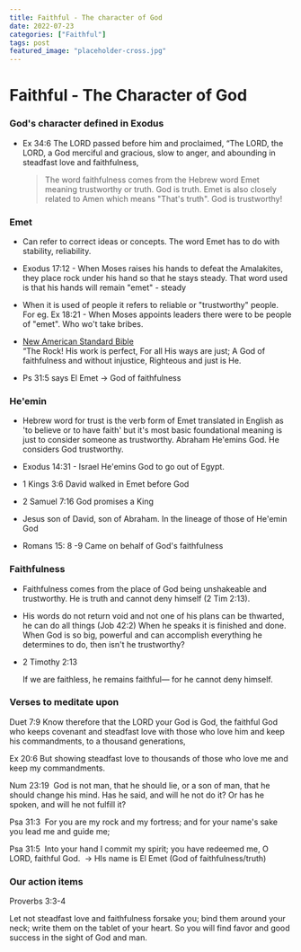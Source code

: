 ```yaml
---
title: Faithful - The character of God
date: 2022-07-23
categories: ["Faithful"]
tags: post
featured_image: "placeholder-cross.jpg"
---
```


# Faithful - The Character of God

### God's character defined in Exodus

- Ex 34:6 The LORD passed before him and proclaimed, “The LORD, the LORD, a God merciful and gracious, slow to anger, and abounding in steadfast love and faithfulness,
  
  > The word faithfulness comes from the Hebrew word Emet meaning trustworthy or truth. God is truth. Emet is also closely related to Amen which means "That's truth". God is trustworthy!

### Emet

- Can refer to correct ideas or concepts. The word Emet has to do with stability, reliability.

- Exodus 17:12 - When Moses raises his hands to defeat the Amalakites, they place rock under his hand so that he stays steady. That word used is that his hands will remain "emet" - steady

- When it is used of people it refers to reliable or "trustworthy" people. For eg. Ex 18:21 - When Moses appoints leaders there were to be people of "emet". Who wo't take bribes.

- [New American Standard Bible](https://biblehub.com/nasb_/deuteronomy/32.htm)  
  “The Rock! His work is perfect, For all His ways are just; A God of faithfulness and without injustice, Righteous and just is He.

- Ps 31:5 says El Emet -> God of faithfulness

### He'emin

- Hebrew word for trust is the verb form of Emet translated in English as 'to believe or to have faith' but it's most basic foundational meaning is just to consider someone as trustworthy. Abraham He'emins God. He considers God trustworthy. 

- Exodus 14:31 - Israel He'emins God to go out of Egypt. 

- 1 Kings 3:6 David walked in Emet before God

- 2 Samuel 7:16 God promises a King

- Jesus son of David, son of Abraham. In the lineage of those of He'emin God

- Romans 15: 8 -9 Came on behalf of God's faithfulness

### Faithfulness

- Faithfulness comes from the place of God being unshakeable and trustworthy. He is truth and cannot deny himself (2 Tim 2:13).

- His words do not return void and not one of his plans can be thwarted, he can do all things (Job 42:2) When he speaks it is finished and done. When God is so big, powerful and can accomplish everything he determines to do, then isn't he trustworthy?

- 2 Timothy 2:13
  
  If we are faithless, he remains faithful— for he cannot deny himself.

### Verses to meditate upon

Duet 7:9 Know therefore that the LORD your God is God, the faithful God who keeps covenant and steadfast love with those who love him and keep his commandments, to a thousand generations,

Ex 20:6 But showing steadfast love to thousands of those who love me and keep my commandments.

Num 23:19  God is not man, that he should lie, or a son of man, that he should change his mind. Has he said, and will he not do it? Or has he spoken, and will he not fulfill it? 

Psa 31:3  For you are my rock and my fortress; and for your name's sake you lead me and guide me; 

Psa 31:5  Into your hand I commit my spirit; you have redeemed me, O LORD, faithful God.  -> HIs name is El Emet (God of faithfulness/truth)

### Our action items

Proverbs 3:3-4

Let not steadfast love and faithfulness forsake you; bind them around your neck; write them on the tablet of your heart. So you will find favor and good success in the sight of God and man.
